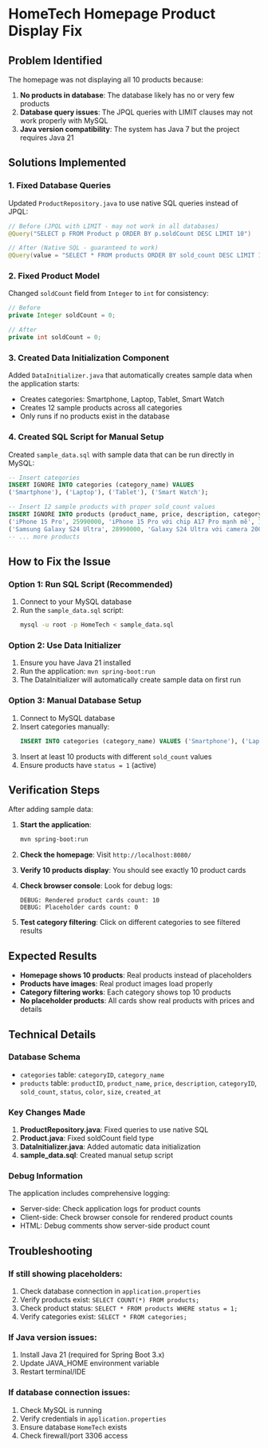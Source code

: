 # HomeTech Homepage Product Display Fix

## Problem Identified
The homepage was not displaying all 10 products because:
1. **No products in database**: The database likely has no or very few products
2. **Database query issues**: The JPQL queries with LIMIT clauses may not work properly with MySQL
3. **Java version compatibility**: The system has Java 7 but the project requires Java 21

## Solutions Implemented

### 1. Fixed Database Queries
Updated `ProductRepository.java` to use native SQL queries instead of JPQL:

```java
// Before (JPQL with LIMIT - may not work in all databases)
@Query("SELECT p FROM Product p ORDER BY p.soldCount DESC LIMIT 10")

// After (Native SQL - guaranteed to work)
@Query(value = "SELECT * FROM products ORDER BY sold_count DESC LIMIT 10", nativeQuery = true)
```

### 2. Fixed Product Model
Changed `soldCount` field from `Integer` to `int` for consistency:

```java
// Before
private Integer soldCount = 0;

// After  
private int soldCount = 0;
```

### 3. Created Data Initialization Component
Added `DataInitializer.java` that automatically creates sample data when the application starts:
- Creates categories: Smartphone, Laptop, Tablet, Smart Watch
- Creates 12 sample products across all categories
- Only runs if no products exist in the database

### 4. Created SQL Script for Manual Setup
Created `sample_data.sql` with sample data that can be run directly in MySQL:

```sql
-- Insert categories
INSERT IGNORE INTO categories (category_name) VALUES 
('Smartphone'), ('Laptop'), ('Tablet'), ('Smart Watch');

-- Insert 12 sample products with proper sold_count values
INSERT IGNORE INTO products (product_name, price, description, categoryID, sold_count, status, color, size, created_at) VALUES
('iPhone 15 Pro', 25990000, 'iPhone 15 Pro với chip A17 Pro mạnh mẽ', 1, 150, 1, 'Black', 0, NOW()),
('Samsung Galaxy S24 Ultra', 28990000, 'Galaxy S24 Ultra với camera 200MP', 1, 120, 1, 'Black', 0, NOW()),
-- ... more products
```

## How to Fix the Issue

### Option 1: Run SQL Script (Recommended)
1. Connect to your MySQL database
2. Run the `sample_data.sql` script:
   ```bash
   mysql -u root -p HomeTech < sample_data.sql
   ```

### Option 2: Use Data Initializer
1. Ensure you have Java 21 installed
2. Run the application: `mvn spring-boot:run`
3. The DataInitializer will automatically create sample data on first run

### Option 3: Manual Database Setup
1. Connect to MySQL database
2. Insert categories manually:
   ```sql
   INSERT INTO categories (category_name) VALUES ('Smartphone'), ('Laptop'), ('Tablet'), ('Smart Watch');
   ```
3. Insert at least 10 products with different `sold_count` values
4. Ensure products have `status = 1` (active)

## Verification Steps

After adding sample data:

1. **Start the application**:
   ```bash
   mvn spring-boot:run
   ```

2. **Check the homepage**: Visit `http://localhost:8080/`

3. **Verify 10 products display**: You should see exactly 10 product cards

4. **Check browser console**: Look for debug logs:
   ```
   DEBUG: Rendered product cards count: 10
   DEBUG: Placeholder cards count: 0
   ```

5. **Test category filtering**: Click on different categories to see filtered results

## Expected Results

- **Homepage shows 10 products**: Real products instead of placeholders
- **Products have images**: Real product images load properly  
- **Category filtering works**: Each category shows top 10 products
- **No placeholder products**: All cards show real products with prices and details

## Technical Details

### Database Schema
- `categories` table: `categoryID`, `category_name`
- `products` table: `productID`, `product_name`, `price`, `description`, `categoryID`, `sold_count`, `status`, `color`, `size`, `created_at`

### Key Changes Made
1. **ProductRepository.java**: Fixed queries to use native SQL
2. **Product.java**: Fixed soldCount field type
3. **DataInitializer.java**: Added automatic data initialization
4. **sample_data.sql**: Created manual setup script

### Debug Information
The application includes comprehensive logging:
- Server-side: Check application logs for product counts
- Client-side: Check browser console for rendered product counts
- HTML: Debug comments show server-side product count

## Troubleshooting

### If still showing placeholders:
1. Check database connection in `application.properties`
2. Verify products exist: `SELECT COUNT(*) FROM products;`
3. Check product status: `SELECT * FROM products WHERE status = 1;`
4. Verify categories exist: `SELECT * FROM categories;`

### If Java version issues:
1. Install Java 21 (required for Spring Boot 3.x)
2. Update JAVA_HOME environment variable
3. Restart terminal/IDE

### If database connection issues:
1. Check MySQL is running
2. Verify credentials in `application.properties`
3. Ensure database `HomeTech` exists
4. Check firewall/port 3306 access



